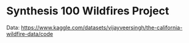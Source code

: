 # Synthesis 100 Wildfires Project
Data: https://www.kaggle.com/datasets/vijayveersingh/the-california-wildfire-data/code
